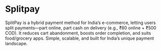 # Splitpay
SplitPay is a hybrid payment method for India’s e-commerce, letting users split payments—part online, part cash on delivery (e.g., ₹80 online + ₹500 COD). It reduces cart abandonment, boosts order completion, and suits food/grocery apps. Simple, scalable, and built for India’s unique payment landscape.
